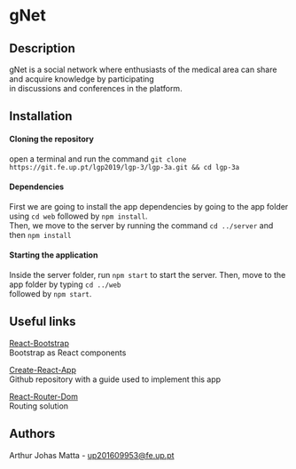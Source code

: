 gNet
====

Description
-----------
gNet is a social network where enthusiasts of the medical area can share and acquire knowledge by participating \
in discussions and conferences in the platform.

Installation
------------
#### Cloning the repository
open a terminal and run the command `git clone https://git.fe.up.pt/lgp2019/lgp-3/lgp-3a.git && cd lgp-3a`

#### Dependencies
First we are going to install the app dependencies by going to the app folder using `cd web` followed by `npm install`. \
Then, we move to the server by running the command `cd ../server` and then `npm install`

#### Starting the application
Inside the server folder, run `npm start` to start the server. Then, move to the app folder by typing `cd ../web` \
followed by `npm start`.

Useful links
------------
[React-Bootstrap](https://react-bootstrap.github.io/components/alerts) \
Bootstrap as React components 

[Create-React-App](https://github.com/wmonk/create-react-app-typescript/blob/master/template/README.md#folder-structure) \
Github repository with a guide used to implement this app 

[React-Router-Dom](https://reacttraining.com/react-router/) \
Routing solution

Authors
-------
Arthur Johas Matta - [up201609953@fe.up.pt](mailto:up201609953@fe.up.pt)